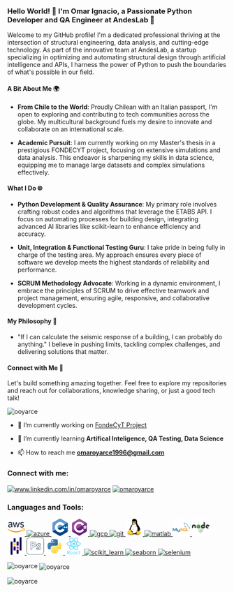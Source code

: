 ### Hello World! 👋 I'm Omar Ignacio, a Passionate Python Developer and QA Engineer at AndesLab 🚀

Welcome to my GitHub profile! I'm a dedicated professional thriving at the intersection of structural engineering, data analysis, and cutting-edge technology. As part of the innovative team at AndesLab, a startup specializing in optimizing and automating structural design through artificial intelligence and APIs, I harness the power of Python to push the boundaries of what's possible in our field.

#### A Bit About Me 🌍
- **From Chile to the World**: Proudly Chilean with an Italian passport, I'm open to exploring and contributing to tech communities across the globe. My multicultural background fuels my desire to innovate and collaborate on an international scale.

- **Academic Pursuit**: I am currently working on my Master's thesis in a prestigious FONDECYT project, focusing on extensive simulations and data analysis. This endeavor is sharpening my skills in data science, equipping me to manage large datasets and complex simulations effectively.

#### What I Do 🌐
- **Python Development & Quality Assurance**: My primary role involves crafting robust codes and algorithms that leverage the ETABS API. I focus on automating processes for building design, integrating advanced AI libraries like scikit-learn to enhance efficiency and accuracy.
  
- **Unit, Integration & Functional Testing Guru**: I take pride in being fully in charge of the testing area. My approach ensures every piece of software we develop meets the highest standards of reliability and performance.

- **SCRUM Methodology Advocate**: Working in a dynamic environment, I embrace the principles of SCRUM to drive effective teamwork and project management, ensuring agile, responsive, and collaborative development cycles.

#### My Philosophy 🚀
- "If I can calculate the seismic response of a building, I can probably do anything." I believe in pushing limits, tackling complex challenges, and delivering solutions that matter.

#### Connect with Me 🌟
Let's build something amazing together. Feel free to explore my repositories and reach out for collaborations, knowledge sharing, or just a good tech talk!

<p align="left"> <img src="https://komarev.com/ghpvc/?username=ooyarce&label=Profile%20views&color=0e75b6&style=flat" alt="ooyarce" /> </p>

- 🔭 I’m currently working on [FondeCyT Project](https://joseabell.com/)

- 🌱 I’m currently learning **Artifical Inteligence, QA Testing, Data Science**

- 📫 How to reach me **omaroyarce1996@gmail.com**

<h3 align="left">Connect with me:</h3>
<p align="left">
<a href="https://linkedin.com/in/www.linkedin.com/in/omaroyarce" target="blank"><img align="center" src="https://raw.githubusercontent.com/rahuldkjain/github-profile-readme-generator/master/src/images/icons/Social/linked-in-alt.svg" alt="www.linkedin.com/in/omaroyarce" height="30" width="40" /></a>
<a href="https://instagram.com/omaroyarce" target="blank"><img align="center" src="https://raw.githubusercontent.com/rahuldkjain/github-profile-readme-generator/master/src/images/icons/Social/instagram.svg" alt="omaroyarce" height="30" width="40" /></a>
</p>

<h3 align="left">Languages and Tools:</h3>
<p align="left"> <a href="https://aws.amazon.com" target="_blank" rel="noreferrer"> <img src="https://raw.githubusercontent.com/devicons/devicon/master/icons/amazonwebservices/amazonwebservices-original-wordmark.svg" alt="aws" width="40" height="40"/> </a> <a href="https://azure.microsoft.com/en-in/" target="_blank" rel="noreferrer"> <img src="https://www.vectorlogo.zone/logos/microsoft_azure/microsoft_azure-icon.svg" alt="azure" width="40" height="40"/> </a> <a href="https://www.w3schools.com/cpp/" target="_blank" rel="noreferrer"> <img src="https://raw.githubusercontent.com/devicons/devicon/master/icons/cplusplus/cplusplus-original.svg" alt="cplusplus" width="40" height="40"/> </a> <a href="https://www.w3schools.com/cs/" target="_blank" rel="noreferrer"> <img src="https://raw.githubusercontent.com/devicons/devicon/master/icons/csharp/csharp-original.svg" alt="csharp" width="40" height="40"/> </a> <a href="https://cloud.google.com" target="_blank" rel="noreferrer"> <img src="https://www.vectorlogo.zone/logos/google_cloud/google_cloud-icon.svg" alt="gcp" width="40" height="40"/> </a> <a href="https://git-scm.com/" target="_blank" rel="noreferrer"> <img src="https://www.vectorlogo.zone/logos/git-scm/git-scm-icon.svg" alt="git" width="40" height="40"/> </a> <a href="https://www.linux.org/" target="_blank" rel="noreferrer"> <img src="https://raw.githubusercontent.com/devicons/devicon/master/icons/linux/linux-original.svg" alt="linux" width="40" height="40"/> </a> <a href="https://www.mathworks.com/" target="_blank" rel="noreferrer"> <img src="https://upload.wikimedia.org/wikipedia/commons/2/21/Matlab_Logo.png" alt="matlab" width="40" height="40"/> </a> <a href="https://www.mysql.com/" target="_blank" rel="noreferrer"> <img src="https://raw.githubusercontent.com/devicons/devicon/master/icons/mysql/mysql-original-wordmark.svg" alt="mysql" width="40" height="40"/> </a> <a href="https://nodejs.org" target="_blank" rel="noreferrer"> <img src="https://raw.githubusercontent.com/devicons/devicon/master/icons/nodejs/nodejs-original-wordmark.svg" alt="nodejs" width="40" height="40"/> </a> <a href="https://pandas.pydata.org/" target="_blank" rel="noreferrer"> <img src="https://raw.githubusercontent.com/devicons/devicon/2ae2a900d2f041da66e950e4d48052658d850630/icons/pandas/pandas-original.svg" alt="pandas" width="40" height="40"/> </a> <a href="https://www.photoshop.com/en" target="_blank" rel="noreferrer"> <img src="https://raw.githubusercontent.com/devicons/devicon/master/icons/photoshop/photoshop-line.svg" alt="photoshop" width="40" height="40"/> </a> <a href="https://www.python.org" target="_blank" rel="noreferrer"> <img src="https://raw.githubusercontent.com/devicons/devicon/master/icons/python/python-original.svg" alt="python" width="40" height="40"/> </a> <a href="https://reactjs.org/" target="_blank" rel="noreferrer"> <img src="https://raw.githubusercontent.com/devicons/devicon/master/icons/react/react-original-wordmark.svg" alt="react" width="40" height="40"/> </a> <a href="https://scikit-learn.org/" target="_blank" rel="noreferrer"> <img src="https://upload.wikimedia.org/wikipedia/commons/0/05/Scikit_learn_logo_small.svg" alt="scikit_learn" width="40" height="40"/> </a> <a href="https://seaborn.pydata.org/" target="_blank" rel="noreferrer"> <img src="https://seaborn.pydata.org/_images/logo-mark-lightbg.svg" alt="seaborn" width="40" height="40"/> </a> <a href="https://www.selenium.dev" target="_blank" rel="noreferrer"> <img src="https://raw.githubusercontent.com/detain/svg-logos/780f25886640cef088af994181646db2f6b1a3f8/svg/selenium-logo.svg" alt="selenium" width="40" height="40"/> </a> </p>

<p><img align="left" src="https://github-readme-stats.vercel.app/api/top-langs?username=ooyarce&show_icons=true&locale=en&layout=compact" alt="ooyarce" /></p>

<p>&nbsp;<img align="center" src="https://github-readme-stats.vercel.app/api?username=ooyarce&show_icons=true&locale=en" alt="ooyarce" /></p>

<p><img align="center" src="https://github-readme-streak-stats.herokuapp.com/?user=ooyarce&" alt="ooyarce" /></p>
